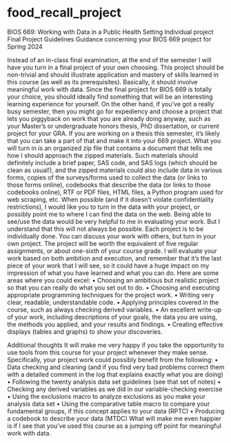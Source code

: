 # food_recall_project
BIOS 669: Working with Data in a Public Health Setting Individual project 
Final Project Guidelines
Guidance concerning your BIOS 669 project for Spring 2024

Instead of an in-class final examination, at the end of the semester I will have you turn in a final project of your own choosing.  This project should be non-trivial and should illustrate application and mastery of skills learned in this course (as well as its prerequisites).  Basically, it should involve meaningful work with data. 
Since the final project for BIOS 669 is totally your choice, you should ideally find something that will be an interesting learning experience for yourself.  On the other hand, if you’ve got a really busy semester, then you might go for expediency and choose a project that lets you piggyback on work that you are already doing anyway, such as your Master’s or undergraduate honors thesis, PhD dissertation, or current project for your GRA. If you are working on a thesis this semester, it’s likely that you can take a part of that and make it into your 669 project. 
What you will turn in is an organized zip file that contains a document that tells me how I should approach the zipped materials.  Such materials should definitely include a brief paper, SAS code, and SAS logs (which should be clean as usual!), and the zipped materials could also include data in various forms, copies of the surveys/forms used to collect the data (or links to those forms online), codebooks that describe the data (or links to those codebooks online), RTF or PDF files, HTML files, a Python program used for web scraping, etc.  When possible (and if it doesn’t violate confidentiality restrictions), I would like you to turn in the data with your project, or possibly point me to where I can find the data on the web.  Being able to see/use the data would be very helpful to me in evaluating your work.  But I understand that this will not always be possible. 
Each project is to be individually done.  You can discuss your work with others, but turn in your own project. 
The project will be worth the equivalent of five regular assignments, or about one-sixth of your course grade.  I will evaluate your work based on both ambition and execution, and remember that it’s the last piece of your work that I will see, so it could have a huge impact on my impression of what you have learned and what you can do.  Here are some areas where you could excel: 
•	Choosing an ambitious but realistic project so that you can really do what you set out to do.
•	Choosing and executing appropriate programming techniques for the project work.
•	Writing very clear, readable, understandable code.
•	Applying principles covered in the course, such as always checking derived variables.
•	An excellent write-up of your work, including descriptions of your goals, the data you are using, the methods you applied, and your results and findings.
•	Creating effective displays (tables and graphs) to show your discoveries.

Additional thoughts
It will make me very happy if you take the opportunity to use tools from this course for your project whenever they make sense.  Specifically, your project work could possibly benefit from the following: 
•	Data checking and cleaning (and if you find very bad problems correct them with a detailed comment in the log that explains exactly what you are doing)
•	Following the twenty analysis data set guidelines (see that set of notes)
•	Checking any derived variables as we did in our variable-checking exercise
•	Using the exclusions macro to analyze exclusions as you make your analysis data set
•	Using the comparative table macro to compare your fundamental groups, if this concept applies to your data (RPTC)
•	Producing a codebook to describe your data (MTDC)
What will make me even happier is if I see that you’ve used this course as a jumping off point for meaningful work with data.  
